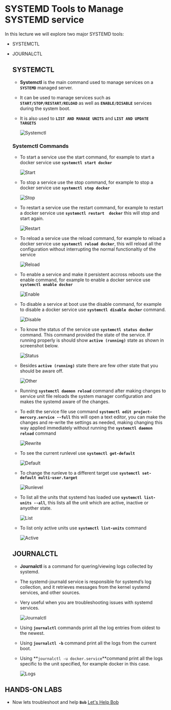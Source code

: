# SYSTEMD Tools to Manage SYSTEMD service

In this lecture we will explore two major SYSTEMD tools:
- SYSTEMCTL
- JOURNALCTL

  ## SYSTEMCTL

   - __Systemctl__ is the main command used to manage services on a **`SYSTEMD`** managed server.
   - It can be used to manage services such as **`START/STOP/RESTART/RELOAD`** as well as **`ENABLE/DISABLE`** services
     during the system boot.
   - It is also used to **`LIST AND MANAGE UNITS`** and **`LIST AND UPDATE TARGETS`** 
   
     ![Systemctl](../images/systemctl.PNG)

    ### Systemctl Commands 

    - To start a service use the start command, for example to start a docker service use **`systemctl start docker`**
    
      ![Start](../images/start.PNG)

    - To stop a service use the stop command, for example to stop a docker service use **`systemctl stop docker`**
    
      ![Stop](../images/stop.PNG)

    - To restart a service use the restart command, for example to restart a docker service use **`systemctl restart  docker`** this will stop and start again.

      ![Restart](../images/restart.PNG)

    - To reload a service use the reload command, for example to reload a docker service use **`systemctl reload docker`**, this will reload all the configuration without interrupting the normal functionaltiy of the service
    
      ![Reload](../images/reload.PNG)

    - To enable a service and make it persistent accross reboots use the enable command, for example to enable a docker service use **`systemctl enable docker`**
      
      ![Enable](../images/enable.PNG)

    - To disable a service at boot use the disable command, for example to disable a docker service use **`systemctl disable docker`** command.
      
      ![Disable](../images/disable.PNG)

    - To know the status of the service use **`systemctl status docker`** command. This command provided the state of the service. If running properly is should show **`active (running)`** state as shown in screenshot below.
    
      ![Status](../images/status.PNG)

    - Besides **`active (running)`** state there are few other state that you should be aware off.
        
      ![Other](../images/otherstate.PNG)

    - Running **`systemctl daemon reload`** command after making changes to service unit file reloads the system manager configuration and makes the systemd aware of the changes. 

    - To edit the service file use command **`systemctl edit project-mercury.service --full`** this will open a text editor, you can make the changes and re-write the settings as needed, making changing this way applied immediately without running the **`systemctl daemon reload`** command
      
      ![Rewrite](../images/edit.PNG)

    - To see the current runlevel use **`systemctl get-default`**
      
      ![Default](../images/default.PNG)

    - To change the runleve to a different target use  **`systemctl set-default multi-user.target`**
      
      ![Runlevel](../images/runlevel.PNG)

    - To list all the units that systemd has loaded use **`systemctl list-units --all`**, this lists all the unit which are active, inactive or anyother state.
      
      ![List](../images/list.PNG)

    - To list only active units use **`systemctl list-units`** command
      
      ![Active](../images/active.PNG)
        

  ## JOURNALCTL

   - __Journalctl__ is a command for quering/viewing logs collected by systemd.
   - The systemd-journald service is responsible for systemd’s log collection, and it retrieves messages from the kernel    systemd services, and other sources.
   - Very useful when you are troubleshooting issues with systemd services.

     ![Journalctl](../images/journalctl.PNG)

   - Using **`journalctl`** commands print all the log entries from oldest to the newest.
   - Using **`journalctl -b`** command print all the logs from the current boot.
   - Using **`journalctl -u docker.service`**command print all the logs specific to the unit specified, for example docker in this case.

     ![Logs](../images/jlog.PNG)

## HANDS-ON LABS

  - Now lets troubleshoot and help **`Bob`** [Let's Help Bob](https://kodekloud.com/courses/the-linux-basics-course/lectures/17074647)
